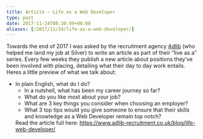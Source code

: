 ```yaml
---
title: Article – Life as a Web Developer
type: post
date: 2017-11-24T08:30:49+00:00
aliases: [/2017/11/24/life-as-a-web-developer/]
---
```

Towards the end of 2017 I was asked by the recruitment agency [Adlib][1] (who helped me land my job at Silver) to write an article as part of their &#8220;live as a&#8221; series. Every few weeks they publish a new article about positions they&#8217;ve been involved with placing, detailing what their day to day work entails. Heres a little preview of what we talk about:

  * In plain English, what do I do? 
      * In a nutshell, what has been my career journey so far?
      * What do you like most about your job?
      * What are 3 key things you consider when choosing an employer?
      * What 3 top tips would you give someone to ensure that their skills and knowledge as a Web Developer remain top notch?</ul> 
    Read the article full here: <https://www.adlib-recruitment.co.uk/blog/life-web-developer/>

 [1]: https://www.adlib-recruitment.co.uk
